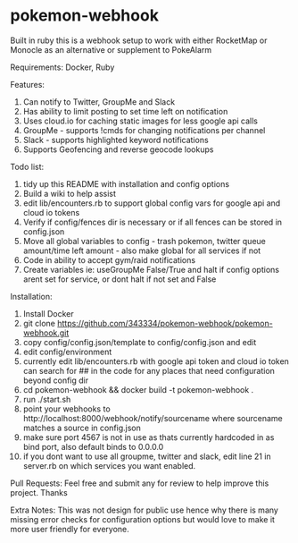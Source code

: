 # pokemon-webhook

Built in ruby this is a webhook setup to work with either RocketMap or Monocle as an alternative or supplement to PokeAlarm

Requirements:  Docker, Ruby

Features: 
  1. Can notify to Twitter, GroupMe and Slack
  2. Has ability to limit posting to set time left on notification
  3. Uses cloud.io for caching static images for less google api calls
  4. GroupMe - supports !cmds for changing notifications per channel
  5. Slack - supports highlighted keyword notifications
  6. Supports Geofencing and reverse geocode lookups
  
  
Todo list:
  
  1. tidy up this README with installation and config options
  2. Build a wiki to help assist
  3. edit lib/encounters.rb to support global config vars for google api and cloud io tokens
  4. Verify if config/fences dir is necessary or if all fences can be stored in config.json
  5. Move all global variables to config - trash pokemon, twitter queue amount/time left amount - also make global for all services if not
  6. Code in ability to accept gym/raid notifications
  7. Create variables ie: useGroupMe False/True and halt if config options arent set for service, or dont halt if not set and False
  
  
Installation: 
  
  1. Install Docker
  2. git clone https://github.com/343334/pokemon-webhook/pokemon-webhook.git
  3. copy config/config.json/template to config/config.json and edit
  4. edit config/environment
  5. currently edit lib/encounters.rb with google api token and cloud io token can search for ## in the code for any places that need configuration beyond config dir
  6. cd pokemon-webhook && docker build -t pokemon-webhook .
  7. run ./start.sh
  8. point your webhooks to http://localhost:8000/webhook/notify/sourcename   where sourcename matches a source in config.json
  9. make sure port 4567 is not in use as thats currently hardcoded in as bind port, also default binds to 0.0.0.0
  10. if you dont want to use all groupme, twitter and slack, edit line 21 in server.rb on which services you want enabled.
  
Pull Requests:
  Feel free and submit any for review to help improve this project. Thanks
  
Extra Notes:
  This was not design for public use hence why there is many missing error checks for configuration options but would love
  to make it more user friendly for everyone.
